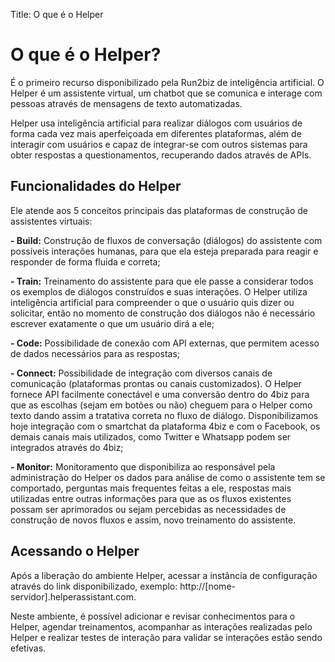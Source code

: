 Title: O que é o Helper

# O que é o Helper?

É o primeiro recurso disponibilizado pela Run2biz de inteligência artificial. O Helper é um assistente virtual, um chatbot que se comunica e interage com pessoas através de mensagens de texto automatizadas.

Helper usa inteligência artificial para realizar diálogos com usuários de forma cada vez mais aperfeiçoada em diferentes plataformas, além de interagir com usuários e capaz de integrar-se com outros sistemas para obter respostas a questionamentos, recuperando dados através de APIs.

## Funcionalidades do Helper

Ele atende aos 5 conceitos principais das plataformas de construção de assistentes virtuais:

**- Build:** Construção de fluxos de conversação (diálogos) do assistente com possíveis interações humanas, para que ela esteja preparada
para reagir e responder de forma fluida e correta;

**- Train:** Treinamento do assistente para que ele passe a considerar todos os exemplos de diálogos construídos e suas interações. O Helper utiliza inteligência artificial para compreender o que o usuário quis dizer ou solicitar, então no momento de construção dos diálogos não é necessário escrever exatamente o que um usuário dirá a ele;

**- Code:** Possibilidade de conexão com API externas, que permitem acesso de dados necessários para as respostas;

**- Connect:** Possibilidade de integração com diversos canais de comunicação (plataformas prontas ou canais customizados). O Helper fornece API facilmente conectável e uma conversão dentro do 4biz para que as escolhas (sejam em botões ou não) cheguem para o Helper como texto dando assim a tratativa correta no fluxo de diálogo. Disponibilizamos hoje integração com o smartchat da plataforma 4biz e com o Facebook, os demais canais mais utilizados, como Twitter e Whatsapp podem ser integrados através do 4biz;

**- Monitor:** Monitoramento que disponibiliza ao responsável pela administração do Helper os dados para análise de como o assistente tem se comportado, perguntas mais frequentes feitas a ele, respostas mais utilizadas entre outras informações para que as os fluxos existentes possam ser aprimorados ou sejam percebidas as necessidades de construção de novos fluxos e assim, novo treinamento do assistente.

## Acessando o Helper

Após a liberação do ambiente Helper, acessar a instância de configuração através do link disponibilizado, exemplo: http://[nome-servidor].helperassistant.com.

Neste ambiente, é possível adicionar e revisar conhecimentos para o Helper, agendar treinamentos, acompanhar as interações realizadas pelo Helper e realizar testes de interação para validar se interações estão sendo efetivas.